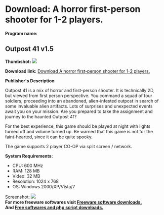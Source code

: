 # Download: A horror first-person shooter for 1-2 players.

**Program name:**

## Outpost 41 v1.5

  
**Thumbshot:** ![](http://www.freewarefiles.com/screenshot/outpostgame_md.jpg)   
  
**Download link:** [Download A horror first-person shooter for 1-2 players.](http://freesoftwares.boysofts.com/Outpost-41_program_74305.html)  
  


**Publisher's Description**  
  


Outpost 41 is a mix of horror and first-person shooter. It is technically 2D, but viewed from first person perspective. You command a squad of four soldiers, proceeding into an abandoned, alien-infested outpost in search of some invaluable alien artifacts. Lots of surprises and unexpected events await you on your mission. Are you prepared to take the assignment and journey to the haunted Outpost 41? 

For the best experience, this game should be played at night with lights turned off and volume turned up. Be warned that this game is not for the faint-hearted, since it can be quite spooky. 

The game supports 2 player CO-OP via split screen / network.

**System Requirements:**

  * CPU: 600 MHz 
  * RAM: 128 MB 
  * Video: 32 MB 
  * Resolution: 1024 x 768 
  * OS: Windows 2000/XP/Vista/7 

  
  
Screenshot: ![](http://www.freewarefiles.com/screenshot/outpostgame.jpg)   
**For more freeware softwares visit [Freeware software downloads.](http://freesoftwares.boysofts.com/)**   
**And [Free softwares and php script downloads.](http://www.boysofts.com/)**
